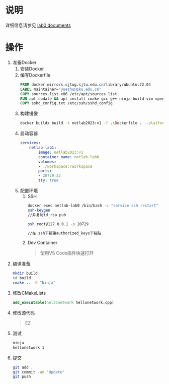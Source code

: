 # 说明
详细信息请参见 [lab0 documents](https://edu.n2sys.cn/#/tut_lab/lv0/README)
# 操作
1. 准备Docker
    1. 安装Docker
    2. 编写Dockerfile
        ```dockerfile
        FROM docker.mirrors.sjtug.sjtu.edu.cn/library/ubuntu:22.04
        LABEL maintainer="yuezhu@pku.edu.cn"
        COPY sources.list.x86 /etc/apt/sources.list
        RUN apt update && apt install cmake gcc g++ ninja-build vim openssh-server ca-certificates curl git --yes --force-yes && echo 'root:123456' | chpasswd
        COPY sshd_config.txt /etc/ssh/sshd_config
        ```
    3. 构建镜像
        ```bash
        docker buildx build -t netlab2023:v1 -f .\Dockerfile . --platform linux/amd64
        ```
    4. 启动容器
        ```yml
        services:
            netlab-lab1:
                image: netlab2023:v1
                container_name: netlab-lab0
                volumes:
                - ./workspace:/workspace
                ports:
                - 20729:22
                tty: true
        ```
    5. 配置环境
        1. SSH
            ```bash
            docker exec netlab-lab0 /bin/bash -c "service ssh restart"
            ssh-keygen
            //并复制id_rsa.pub
            
            ssh root@127.0.0.1 -p 20729

            //在.ssh下新建authorized_keys下粘贴
            ```
        2. Dev Container
            > 使用VS Code插件快速打开
2. 编译准备
    ```bash
    mkdir build
    cd build
    cmake .. -G "Ninja"
    ```
3. 修改CMakeLists
    ```cmake
    add_executable(hellonetwork hellonetwork.cpp)
    ```
4. 修改源代码
    > EZ
5. 测试
    ```zsh
    ninja
    hellonetwork 1
    ```
6. 提交
    ```zsh
    git add .
    git commit -am "Update"
    git push
    ```